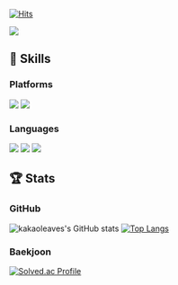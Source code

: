 [![Hits](https://hits.seeyoufarm.com/api/count/incr/badge.svg?url=https%3A%2F%2Fgithub.com%2Fkakaoleaves%2Fhit-counter&count_bg=%23800080&title_bg=%23000000&icon=github.svg&icon_color=%23E7E7E7&title=hits&edge_flat=false)](https://hits.seeyoufarm.com)

<a href="https://github.com/devxb/gitanimals">
  <img src="https://render.gitanimals.org/farms/kakaoleaves"/>
</a>

## 💪 Skills
### Platforms
<p>
  <img src="https://img.shields.io/badge/React-000000?style=flat-square&logo=React&logoColor=61DBFB"/>
  <img src="https://img.shields.io/badge/React_Native-000000?style=flat-square&logo=React&logoColor=61DBFB"/>
</p>

### Languages
<p>
  <img src="https://img.shields.io/badge/JavaScript-000000?style=flat-square&logo=javascript&logoColor=F7DF1E"/> 
  <img src="https://img.shields.io/badge/C-000000?style=flat-square&logo=c&logoColor=00599C"/>
  <img src="https://img.shields.io/badge/C++-000000?style=flat-square&logo=c%2B%2B&logoColor=00599C"/>
</p>

## 🏆 Stats
### GitHub
![kakaoleaves's GitHub stats](https://github-readme-stats.vercel.app/api?username=kakaoleaves&count_private=true)
[![Top Langs](https://github-readme-stats.vercel.app/api/top-langs/?username=kakaoleaves&langs_count=8&layout=compact)](https://github.com/kakaoleaves/github-readme-stats)
### Baekjoon
[![Solved.ac Profile](http://mazassumnida.wtf/api/v2/generate_badge?boj=kakaoleaves)](https://solved.ac/kakaoleaves/)

<!--
**kakaoleaves/kakaoleaves** is a ✨ _special_ ✨ repository because its `README.md` (this file) appears on your GitHub profile.

Here are some ideas to get you started:

- 🔭 I’m currently working on ...
- 👯 I’m looking to collaborate on ...
- 🤔 I’m looking for help with ...
- 💬 Ask me about ...
- 📫 How to reach me: ...
- 😄 Pronouns: ...
- ⚡ Fun fact: ...
-->
